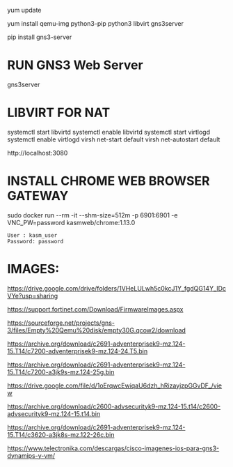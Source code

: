 yum update

yum install  qemu-img python3-pip python3  libvirt gns3server 

pip install gns3-server


# RUN GNS3 Web Server
gns3server  


# LIBVIRT FOR NAT
systemctl start libvirtd
systemctl enable libvirtd
systemctl start virtlogd
systemctl enable virtlogd
virsh net-start default
virsh net-autostart default


http://localhost:3080


# INSTALL CHROME WEB BROWSER GATEWAY

sudo docker run --rm -it --shm-size=512m -p 6901:6901 -e VNC_PW=password kasmweb/chrome:1.13.0


    User : kasm_user
    Password: password


# IMAGES:

https://drive.google.com/drive/folders/1VHeLULwh5c0kcJ1Y_fgdQG14Y_IDcVYe?usp=sharing



https://support.fortinet.com/Download/FirmwareImages.aspx

https://sourceforge.net/projects/gns-3/files/Empty%20Qemu%20disk/empty30G.qcow2/download


https://archive.org/download/c2691-adventerprisek9-mz.124-15.T14/c7200-adventerprisek9-mz.124-24.T5.bin

https://archive.org/download/c2691-adventerprisek9-mz.124-15.T14/c7200-a3jk9s-mz.124-25g.bin

https://drive.google.com/file/d/1oErqwcEwiqaU6dzh_hRizayjzpGGvDF_/view


https://archive.org/download/c2600-advsecurityk9-mz.124-15.t14/c2600-advsecurityk9-mz.124-15.t14.bin


https://archive.org/download/c2691-adventerprisek9-mz.124-15.T14/c3620-a3jk8s-mz.122-26c.bin



https://www.telectronika.com/descargas/cisco-imagenes-ios-para-gns3-dynamips-y-vm/


